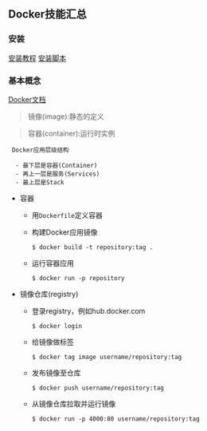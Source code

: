 ## Docker技能汇总

### 安装

[安装教程](https://github.com/yeasy/docker_practice/blob/master/install/ubuntu.md)
[安装脚本](https://github.com/ydalbj/skills/blob/master/Linux/Installation/docker.sh)

### 基本概念

  [Docker文档](https://docs.docker.com/get-started/)

  > 镜像(image):静态的定义

  > 容器(container):运行时实例

     Docker应用层级结构

      - 最下层是容器(Container)
      - 再上一层是服务(Services)
      - 最上层是Stack

  * 容器

    - 用`Dockerfile`定义容器
    - 构建Docker应用镜像
      ```shell
      $ docker build -t repository:tag .
      ```

    - 运行容器应用
      ```shell
      $ docker run -p repository
      ```

  * 镜像仓库(registry)

    - 登录registry，例如hub.docker.com

      ```shell
      $ docker login
      ```
    - 给镜像做标签
      ```shell
      $ docker tag image username/repository:tag
      ```
    - 发布镜像至仓库

      ```shell
      $ docker push username/repository:tag
      ```

    - 从镜像仓库拉取并运行镜像

      ```shell
      $ docker run -p 4000:80 username/repository:tag
      ```
